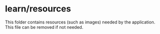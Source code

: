 # learn/resources

This folder contains resources (such as images) needed by the application. This file can
be removed if not needed.
